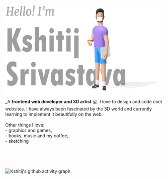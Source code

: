 <img align="left" src="ks.svg" height="300"></img>

_A **frontend web developer and 3D artist** 💻. I love to design and code cool websites. I have always been fascinated by the 3D world and currently learning to implement it beautifully on the web.<br/><br/> Other things I love:<br/>- graphics and games,<br/>- books, music and my coffee,<br/>- sketching<br/><br/>

<br/>
<br/>

![Kshitij's github activity graph](https://github-readme-activity-graph-1.kshitij978.repl.co/graph?username=Kshitij978&theme=react)

<!--
**Kshitij978/Kshitij978** is a ✨ _special_ ✨ repository because its `README.md` (this file) appears on your GitHub profile.

Here are some ideas to get you started:

- 🔭 I’m currently working on ...
- 🌱 I’m currently learning ...
- 👯 I’m looking to collaborate on ...
- 🤔 I’m looking for help with ...
- 💬 Ask me about ...
- 📫 How to reach me: ...
- 😄 Pronouns: ...
- ⚡ Fun fact: ...
-->
